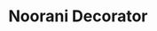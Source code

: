 ---
title: "Noorani Decorator"
url: /karachi/noorani-decorator-r-269-opposite-wasim-bagh-block-13-d-2-gulshan-e-iqbal-karachi/
shop: furniture
---